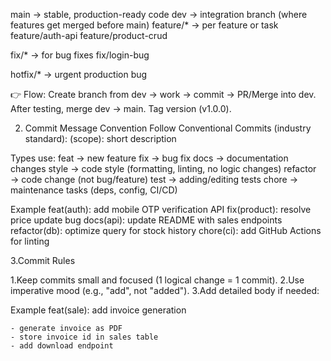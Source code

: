 main → stable, production-ready code
dev → integration branch (where features get merged before main)
feature/* → per feature or task
	feature/auth-api
	feature/product-crud

fix/* → for bug fixes
	fix/login-bug

hotfix/* → urgent production bug

👉 Flow:
Create branch from dev → work → commit → PR/Merge into dev.
After testing, merge dev → main.
Tag version (v1.0.0).

 2. Commit Message Convention
Follow Conventional Commits (industry standard):
	<type>(scope): short description

Types use:
	feat → new feature
	fix → bug fix
	docs → documentation changes
	style → code style (formatting, linting, no logic changes)
	refactor → code change (not bug/feature)
	test → adding/editing tests
	chore → maintenance tasks (deps, config, CI/CD)

Example
feat(auth): add mobile OTP verification API
fix(product): resolve price update bug
docs(api): update README with sales endpoints
refactor(db): optimize query for stock history
chore(ci): add GitHub Actions for linting


3.Commit Rules

1.Keep commits small and focused (1 logical change = 1 commit).
2.Use imperative mood (e.g., "add", not "added").
3.Add detailed body if needed:

Example
	feat(sale): add invoice generation
	
	- generate invoice as PDF
	- store invoice id in sales table
	- add download endpoint